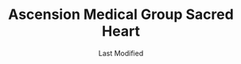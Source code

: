 ---
layout: location-page
date: Last Modified
description: "Local COVID-19 testing is available at Ascension Medical Group Sacred Heart in Pensacola, Florida, USA."
permalink: "locations/florida/pensacola/ascension-medical-group-sacred-heart/"
tags:
  - locations
  - florida
title: Ascension Medical Group Sacred Heart 
uniqueName: ascension-medical-group-sacred-heart
state: Florida
stateAbbr: FL
hood: "Pensacola"
address: "5192 Bayou blvd."
city: "Pensacola"
zip: "32503"
zipsNearby: "32530 32531 32533 32535 32536 32537 32539 32434 32540 32541 32550 32542 32547 32548 32549 32560 32561 32562 32563 32566 32564 32565 32567 32568 32544 32569 32570 32571 32572 32583 32577 32578 32588 32501 32502 32503 32504 32505 32506 32507 32508 32509 32511 32512 32513 32514 32516 32520 32521 32522 32523 32524 32526 32534 32559 32590 32591 32592 32459 32579 32580 36502 36503 36504 36505 36507 36511 36426 36427 36429 36432 36523 36525 36526 36527 36577 36528 36530 36532 36533 36441 36535 36536 36542 36547 36543 36549 36551 36555 36601 36602 36603 36604 36605 36606 36607 36608 36609 36610 36611 36612 36613 36615 36616 36617 36618 36619 36625 36628 36630 36633 36640 36641 36644 36652 36660 36663 36670 36671 36675 36685 36688 36689 36691 36693 36695 36559 36561 36562 36564 36454 36473 36567 36574 36571 36572 36576 36578 36579 36580 36582 36590 36483 36621 36622 36690" 
mapUrl: "http://maps.apple.com/?q=Ascension+Medical+Group+Sacred+Heart&address=5192+Bayou+blvd,Pensacola,Florida,32503"
locationType: Drive-thru
phone: "850-746-2684"
website: "https://healthcare.ascension.org/Specialty%20Care/Coronavirus"
onlineBooking: undefined
closed: undefined
closedUpdate: May 18th, 2020
notes: "Requires phone screen."
days: Mondays
hours: 9AM-1PM
altDays: Fridays
altHours: 9AM-Noon
alt2Days: Saturdays
alt2Hours: 10AM-Noon
ctaMessage: Learn more
ctaUrl: "https://healthcare.ascension.org/Specialty%20Care/Coronavirus"
---